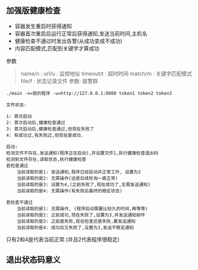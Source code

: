 ## 加强版健康检查

* 容器发生重启时获得通知
* 容器首次重启后运行正常后获得通知,发送当前时间,主机名
* 健康检查不通过时发出告警(从成功变成不成功)
* 内容匹配模式,匹配到关键字才算成功

参数

> name/n :
> url/u : 监控地址
> timeout/t : 超时时间
> match/m : 关键字匹配模式
> file/f : 状态记录文件
> 参数: 报警群

```
./main -n=我的程序 -u=http://127.0.0.1:8080 token1 token2 token3
```

```
文件状态:

1: 首次启动
2: 首次启动后,健康检查通过
3: 首次启动后,健康检查通过,但现在失败了
4: 有成功过,有失败过,但现在是成功.

启动:
检测文件不存在,发送通知(程序正在启动),并设置文件1,执行健康检查退出码
检测到文件存在,读取状态,执行健康检查
若检查通过
    当前读取的是1: 发送通知,程序已经启动并正常工作, 设置为2
    当前读取的是2: 无需操作(这是后续轮询一直正常)
    当前读取的是3: 设置为4,(之前失败了,现在成功了,无需发送通知)
    当前读取的是4: 无需操作(有失败后最终的稳定状态)

若检查不通过
    当前读取的是1: 无需操作, (程序启动需要比较久的时间,再等等)
    当前读取的是2: 之前成功,现在失败了,设置为3,并发送通知邮件
    当前读取的是3: 之前是失败,现在检查还是失败,要发送通知
    当前读取的是4: 成功后又失败了,设置为3,发送不稳定通知
```

只有2和4是代表当前正常.(并且2代表程序很稳定)



## 退出状态码意义

